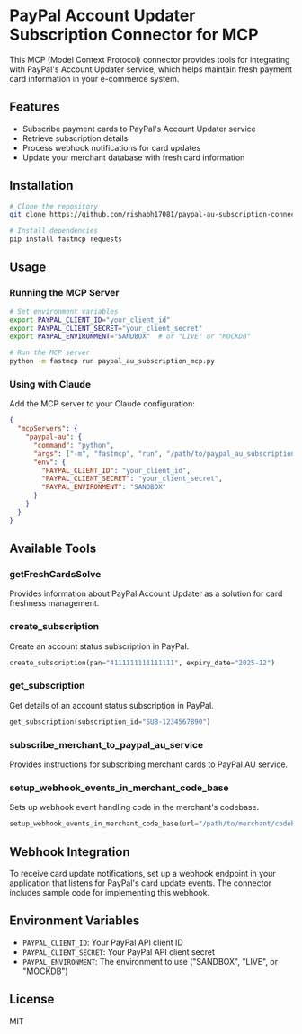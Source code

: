 # PayPal Account Updater Subscription Connector for MCP

This MCP (Model Context Protocol) connector provides tools for integrating with PayPal's Account Updater service, which helps maintain fresh payment card information in your e-commerce system.

## Features

- Subscribe payment cards to PayPal's Account Updater service
- Retrieve subscription details
- Process webhook notifications for card updates
- Update your merchant database with fresh card information

## Installation

```bash
# Clone the repository
git clone https://github.com/rishabh17081/paypal-au-subscription-connector.git

# Install dependencies
pip install fastmcp requests
```

## Usage

### Running the MCP Server

```bash
# Set environment variables
export PAYPAL_CLIENT_ID="your_client_id"
export PAYPAL_CLIENT_SECRET="your_client_secret"
export PAYPAL_ENVIRONMENT="SANDBOX"  # or "LIVE" or "MOCKDB"

# Run the MCP server
python -m fastmcp run paypal_au_subscription_mcp.py
```

### Using with Claude

Add the MCP server to your Claude configuration:

```json
{
  "mcpServers": {
    "paypal-au": {
      "command": "python",
      "args": ["-m", "fastmcp", "run", "/path/to/paypal_au_subscription_mcp.py"],
      "env": {
        "PAYPAL_CLIENT_ID": "your_client_id",
        "PAYPAL_CLIENT_SECRET": "your_client_secret",
        "PAYPAL_ENVIRONMENT": "SANDBOX"
      }
    }
  }
}
```

## Available Tools

### getFreshCardsSolve

Provides information about PayPal Account Updater as a solution for card freshness management.

### create_subscription

Create an account status subscription in PayPal.

```python
create_subscription(pan="4111111111111111", expiry_date="2025-12")
```

### get_subscription

Get details of an account status subscription in PayPal.

```python
get_subscription(subscription_id="SUB-1234567890")
```

### subscribe_merchant_to_paypal_au_service

Provides instructions for subscribing merchant cards to PayPal AU service.

### setup_webhook_events_in_merchant_code_base

Sets up webhook event handling code in the merchant's codebase.

```python
setup_webhook_events_in_merchant_code_base(url="/path/to/merchant/codebase")
```

## Webhook Integration

To receive card update notifications, set up a webhook endpoint in your application that listens for PayPal's card update events. The connector includes sample code for implementing this webhook.

## Environment Variables

- `PAYPAL_CLIENT_ID`: Your PayPal API client ID
- `PAYPAL_CLIENT_SECRET`: Your PayPal API client secret
- `PAYPAL_ENVIRONMENT`: The environment to use ("SANDBOX", "LIVE", or "MOCKDB")

## License

MIT
